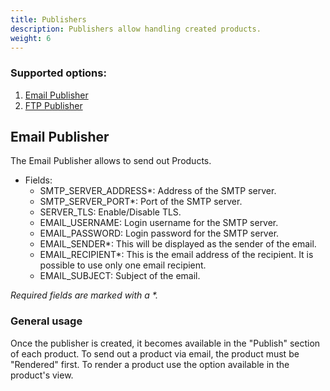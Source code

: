 ```yaml
---
title: Publishers
description: Publishers allow handling created products.
weight: 6
---
```


### Supported options:
1. [Email Publisher](#email-publisher)
2. [FTP Publisher](#ftp-publisher)

## Email Publisher
The Email Publisher allows to send out Products.

* Fields:
    * SMTP_SERVER_ADDRESS*: Address of the SMTP server.
    * SMTP_SERVER_PORT*: Port of the SMTP server.
    * SERVER_TLS: Enable/Disable TLS.
    * EMAIL_USERNAME: Login username for the SMTP server.
    * EMAIL_PASSWORD: Login password for the SMTP server.
    * EMAIL_SENDER*: This will be displayed as the sender of the email.
    * EMAIL_RECIPIENT*: This is the email address of the recipient. It is possible to use only one email recipient.
    * EMAIL_SUBJECT: Subject of the email.

_Required fields are marked with a *._

### General usage
Once the publisher is created, it becomes available in the "Publish" section of each product.
To send out a product via email, the product must be "Rendered" first. To render a product use the option available in the product's view.


